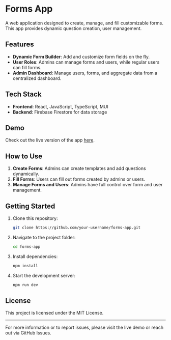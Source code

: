 # Forms App

A web application designed to create, manage, and fill customizable forms. This app provides dynamic
question creation, user management.

## Features

- **Dynamic Form Builder**: Add and customize form fields on the fly.
- **User Roles**: Admins can manage forms and users, while regular users can fill forms.
- **Admin Dashboard**: Manage users, forms, and aggregate data from a centralized dashboard.

## Tech Stack

- **Frontend**: React, JavaScript, TypeScript, MUI
- **Backend**: Firebase Firestore for data storage

## Demo

Check out the live version of the app [here](https://forms-app-5ddb9.web.app/).

## How to Use

1. **Create Forms**: Admins can create templates and add questions dynamically.
2. **Fill Forms**: Users can fill out forms created by admins or users.
3. **Manage Forms and Users**: Admins have full control over form and user management.

## Getting Started

1. Clone this repository:
   ```bash
   git clone https://github.com/your-username/forms-app.git
   ```
2. Navigate to the project folder:
   ```bash
   cd forms-app
   ```
3. Install dependencies:
   ```bash
   npm install
   ```
4. Start the development server:
   ```bash
   npm run dev
   ```

## License

This project is licensed under the MIT License.

---

For more information or to report issues, please visit the live demo or reach out via GitHub Issues.
